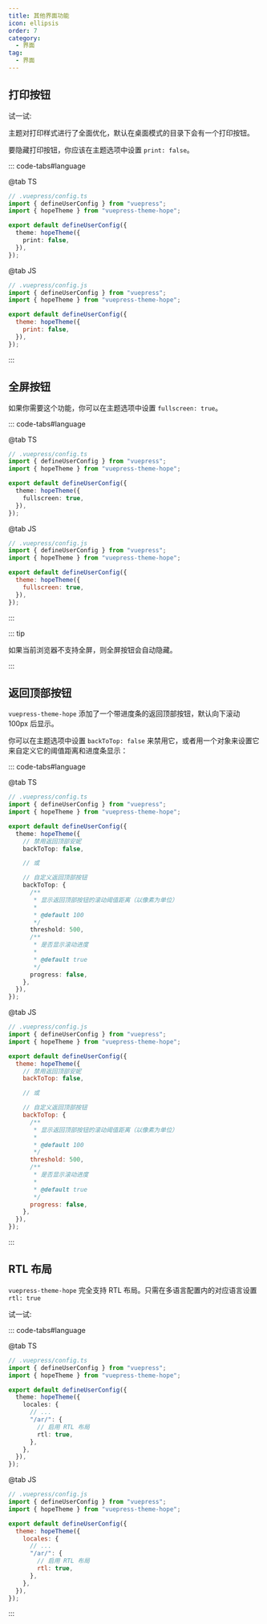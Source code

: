 ```yaml
---
title: 其他界面功能
icon: ellipsis
order: 7
category:
  - 界面
tag:
  - 界面
---
```


## 打印按钮

试一试: <PrintButton />

主题对打印样式进行了全面优化，默认在桌面模式的目录下会有一个打印按钮。

要隐藏打印按钮，你应该在主题选项中设置 `print: false`。

::: code-tabs#language

@tab TS

```ts {7}
// .vuepress/config.ts
import { defineUserConfig } from "vuepress";
import { hopeTheme } from "vuepress-theme-hope";

export default defineUserConfig({
  theme: hopeTheme({
    print: false,
  }),
});
```

@tab JS

```js {7}
// .vuepress/config.js
import { defineUserConfig } from "vuepress";
import { hopeTheme } from "vuepress-theme-hope";

export default defineUserConfig({
  theme: hopeTheme({
    print: false,
  }),
});
```

:::

## 全屏按钮

<ToggleFullScreenButton />

如果你需要这个功能，你可以在主题选项中设置 `fullscreen: true`。

::: code-tabs#language

@tab TS

```ts {7}
// .vuepress/config.ts
import { defineUserConfig } from "vuepress";
import { hopeTheme } from "vuepress-theme-hope";

export default defineUserConfig({
  theme: hopeTheme({
    fullscreen: true,
  }),
});
```

@tab JS

```js {7}
// .vuepress/config.js
import { defineUserConfig } from "vuepress";
import { hopeTheme } from "vuepress-theme-hope";

export default defineUserConfig({
  theme: hopeTheme({
    fullscreen: true,
  }),
});
```

:::

::: tip

如果当前浏览器不支持全屏，则全屏按钮会自动隐藏。

:::

## 返回顶部按钮

`vuepress-theme-hope` 添加了一个带进度条的返回顶部按钮，默认向下滚动 100px 后显示。

你可以在主题选项中设置 `backToTop: false` 来禁用它，或者用一个对象来设置它来自定义它的阈值距离和进度条显示：

::: code-tabs#language

@tab TS

```ts {7-8,12-26}
// .vuepress/config.ts
import { defineUserConfig } from "vuepress";
import { hopeTheme } from "vuepress-theme-hope";

export default defineUserConfig({
  theme: hopeTheme({
    // 禁用返回顶部安妮
    backToTop: false,

    // 或

    // 自定义返回顶部按钮
    backToTop: {
      /**
       * 显示返回顶部按钮的滚动阈值距离（以像素为单位）
       *
       * @default 100
       */
      threshold: 500,
      /**
       * 是否显示滚动进度
       *
       * @default true
       */
      progress: false,
    },
  }),
});
```

@tab JS

```js {7-8,12-26}
// .vuepress/config.js
import { defineUserConfig } from "vuepress";
import { hopeTheme } from "vuepress-theme-hope";

export default defineUserConfig({
  theme: hopeTheme({
    // 禁用返回顶部安妮
    backToTop: false,

    // 或

    // 自定义返回顶部按钮
    backToTop: {
      /**
       * 显示返回顶部按钮的滚动阈值距离（以像素为单位）
       *
       * @default 100
       */
      threshold: 500,
      /**
       * 是否显示滚动进度
       *
       * @default true
       */
      progress: false,
    },
  }),
});
```

:::

## RTL 布局

`vuepress-theme-hope` 完全支持 RTL 布局。只需在多语言配置内的对应语言设置 `rtl: true`

试一试: <ToggleRTLButton />

::: code-tabs#language

@tab TS

```ts {10,11}
// .vuepress/config.ts
import { defineUserConfig } from "vuepress";
import { hopeTheme } from "vuepress-theme-hope";

export default defineUserConfig({
  theme: hopeTheme({
    locales: {
      // ...
      "/ar/": {
        // 启用 RTL 布局
        rtl: true,
      },
    },
  }),
});
```

@tab JS

```js {10,11}
// .vuepress/config.js
import { defineUserConfig } from "vuepress";
import { hopeTheme } from "vuepress-theme-hope";

export default defineUserConfig({
  theme: hopeTheme({
    locales: {
      // ...
      "/ar/": {
        // 启用 RTL 布局
        rtl: true,
      },
    },
  }),
});
```

:::

<script setup lang="ts">
import ToggleFullScreenButton from "@theme-hope/modules/outlook/components/ToggleFullScreenButton";
import PrintButton from "@theme-hope/modules/info/components/PrintButton";
import ToggleRTLButton from "@ToggleRTLButton";
</script>
